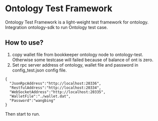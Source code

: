 # Ontology Test Framework
Ontology Test Framework is a light-weight test framework for ontology. Integration ontology-sdk to run Ontology test case.

## How to use?

1. copy wallet file from bookkeeper ontology node to ontology-test. Otherwise some testcase will failed because of balance of ont is zero.
2. Set rpc server address of ontology, wallet file and password in config_test.json config file.

```
{
  "JsonRpcAddress":"http://localhost:20336",
  "RestfulAddress":"http://localhost:20334",
  "WebSocketAddress":"http://localhost:20335",
  "WalletFile":"./wallet.dat",
  "Password":"wangbing"
}
```

Then start to run.


